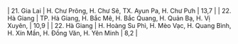 | 21. Gia Lai   | H. Chư Prông, H. Chư Sê, TX. Ayun Pa, H. Chư Pưh                                                                                                                              | 13,7 |
| 22. Hà Giang  | TP. Hà Giang, H. Bắc Mê, H. Bắc Quang, H. Quản Bạ, H. Vị Xuyên,                                                                                                               | 10,9 |
| 22. Hà Giang  | H. Hoàng Su Phì, H. Mèo Vạc, H. Quang Bình, H. Xín Mần, H. Đồng Văn, H. Yên Minh                                                                                              | 8,2  |